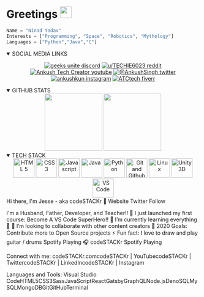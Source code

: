 # Greetings <img src="https://raw.githubusercontent.com/MartinHeinz/MartinHeinz/master/wave.gif" width="30px">

```python
Name = "Ninad Yadav"
Interests = ["Programming", "Space", "Robotics", "Mythology"]
Languages = ["Python","Java","C"]
```

<div align=center>

<!--[![typing speed x 1000](icons/../Icon/writing_code.gif)](https://github.com/ankushKun)-->
</div>

<details open>
<summary style="cursor: pointer;">SOCIAL MEDIA LINKS</summary>
<div align=center>

[![geeks unite discord](https://img.shields.io/discord/695652747487477770?label=DISCORD&logo=discord&logoColor=white)](https://discord.io/geeksunite)
[![u/TECHIE6023 reddit](https://img.shields.io/badge/-REDDIT-informational?style=flat-square&logo=reddit&logoColor=white&color=black)](https://www.reddit.com/u/TECHIE6023)
[![Ankush Tech Creator youtube](https://img.shields.io/badge/-YOUTUBE-informational?style=flat-square&logo=youtube&logoColor=white&color=red)](https://youtube.com/AnkushTechCreator/)
[![@__AnkushSingh__ twitter](https://img.shields.io/badge/-TWITTER-informational?style=flat-square&logo=twitter&logoColor=white&color=blue)](https://twitter.com/__AnkushSingh__/)
[![__ankushkun__ instagram](https://img.shields.io/badge/-INSTAGRAM-informational?style=flat-square&logo=instagram&logoColor=white&color=orange)](https://instagram.com/__ankushkun__/)
[![ATCtech fiverr](https://img.shields.io/badge/-FIVERR-informational?style=flat-square&logo=fiverr&logoColor=white&color=brightgreen)](https://fiverr.com/ATCtech)

</div>
</details>

<details open>
<summary style="cursor: pointer;">GITHUB STATS</summary>
<div align=center>
<a>
    <img aligh="center" src="https://github-readme-stats.vercel.app/api/top-langs/?username=ankushKun&show_icons=true&title_color=fff&icon_color=79ff97&text_color=9f9f9f&bg_color=151515&count_private=true&layout=compact" height="150px">
</a>
<a>
    <img aligh="center" src="https://github-readme-stats.vercel.app/api?username=ankushKun&show_icons=true&title_color=fff&icon_color=79ff97&text_color=9f9f9f&bg_color=151515&count_private=true" height="150px">
</a>
    
</div>
</details>

<details open>
<summary style="cursor: pointer;">TECH STACK</summary>
<div align=center>

<img src="./logos/html-5.svg"  height=50 width=55 title="HTML 5">
<img src="./logos/css-3.svg"  height=50 width=55 title="CSS 3">
<img src="./logos/javascript.svg"  height=50 width=55 title="Javascript">
<img src="./logos/java.svg"  height=50 width=55 title="Java">
<img src="./logos/python.svg"  height=50 width=55 title="Python">
<img src="./Icon/github.png"  height=50 width=55 title="Git and Github">
<img src="./logos/linux.svg"  height=50 width=55 title="Linux">
<img src="./logos/unity-3d.svg"  height=50 width=55 title="Unity 3D">
<img src="./logos/visual-studio-code.svg"  height=50 width=55 title="VS Code">

</div>
</details>
Hi there, I'm Jesse - aka codeSTACKr 👋
Website Twitter Follow

I'm a Husband, Father, Developer, and Teacher!!
🔭 I just launched my first course: Become A VS Code SuperHero!!
🌱 I’m currently learning everything 🤣
👯 I’m looking to collaborate with other content creators
🥅 2020 Goals: Contribute more to Open Source projects
⚡ Fun fact: I love to draw and play guitar / drums
Spotify Playing 🎧
codeSTACKr Spotify Playing

Connect with me:
codeSTACKr.comcodeSTACKr | YouTubecodeSTACKr | TwittercodeSTACKr | LinkedIncodeSTACKr | Instagram


Languages and Tools:
Visual Studio CodeHTML5CSS3SassJavaScriptReactGatsbyGraphQLNode.jsDenoSQLMySQLMongoDBGitGitHubTerminal


